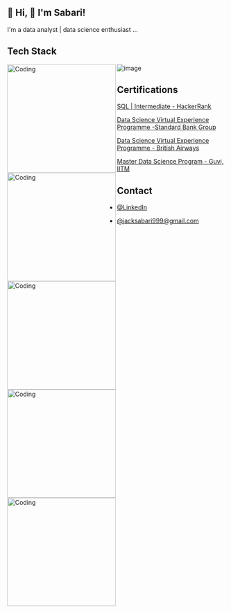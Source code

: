 
## 🚀 Hi, 👋 I'm Sabari! 

I'm a data analyst | data science enthusiast ...


## Tech Stack

<img align="left" alt="Coding" width=250 src="https://www.python.org/static/img/python-logo@2x.png">
<img align="left" alt="Coding" width=250 src="https://matplotlib.org/_static/images/logo_dark.svg">
<img align="left" alt="Coding" width=250 src="https://user-images.githubusercontent.com/108951646/225346794-d77acbe6-f67b-4385-af2e-0caac3296af3.png">
<img align="left" alt="Coding" width=250 src="https://seaborn.pydata.org/_static/logo-wide-lightbg.svg">
<img align="left" alt="Coding" width=250 src="https://upload.wikimedia.org/wikipedia/commons/thumb/e/ed/Pandas_logo.svg/1200px-Pandas_logo.svg.png">

![image](https://numpy.org/doc/stable/_static/numpylogo_dark.svg)



## Certifications

[SQL | Intermediate - HackerRank ](https://www.hackerrank.com/certificates/12f1a10539ec)

[Data Science Virtual Experience Programme -Standard Bank Group](https://forage-uploads-prod.s3.amazonaws.com/completion-certificates/Standard%20Bank/mq38jBo7o3z25RQQb_Standard%20Bank_nwSeyygiwuoiKD9qr_1676438062195_completion_certificate.pdf)

[Data Science Virtual Experience Programme - British Airways](https://forage-uploads-prod.s3.amazonaws.com/completion-certificates/British%20Airways/NjynCWzGSaWXQCxSX_British%20Airways_nwSeyygiwuoiKD9qr_1677649320911_completion_certificate.pdf)

[Master Data Science Program - Guvi, IITM]()
## Contact

- [@LinkedIn](https://www.linkedin.com/in/sabarinathan-j-218a11205/)

- [@jacksabari999@gmail.com]()

